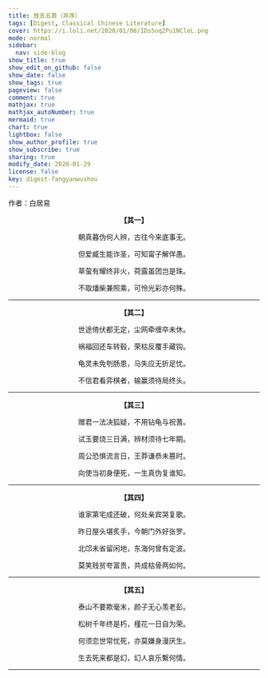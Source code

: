 ```yaml
---
title: 放言五首（并序）
tags: [Digest, Classical Chinese Literature]
cover: https://i.loli.net/2020/01/08/IDs5oq2Pu1NCleL.png
mode: normal
sidebar:
  nav: side-blog
show_title: true
show_edit_on_github: false
show_date: false
show_tags: true
pageview: false
comment: true
mathjax: true
mathjax_autoNumber: true
mermaid: true
chart: true
lightbox: false
show_author_profile: true
show_subscribe: true
sharing: true
modify_date: 2020-01-29
license: false
key: digest-fangyanwushou
---
```


作者：白居易

<p align="center"><b>【其一】</b></p>

<p align="center">朝真暮伪何人辨，古往今来底事无。</p>

<p align="center">但爱臧生能诈圣，可知甯子解佯愚。</p>

<p align="center">草萤有耀终非火，荷露虽团岂是珠。</p>

<p align="center">不取燔柴兼照乘，可怜光彩亦何殊。</p>

---

<p align="center"><b>【其二】</b></p>

<p align="center">世途倚伏都无定，尘网牵缠卒未休。</p>

<p align="center">祸福回还车转毂，荣枯反覆手藏钩。</p>

<p align="center">龟灵未免刳肠患，马失应无折足忧。</p>

<p align="center">不信君看弈棋者，输赢须待局终头。</p>

---

<p align="center"><b>【其三】</b></p>

<p align="center">赠君一法决狐疑，不用钻龟与祝蓍。</p>

<p align="center">试玉要烧三日满，辨材须待七年期。</p>

<p align="center">周公恐惧流言日，王莽谦恭未篡时。</p>

<p align="center">向使当初身便死，一生真伪复谁知。</p>

---

<p align="center"><b>【其四】</b></p>

<p align="center">谁家第宅成还破，何处亲宾哭复歌。</p>

<p align="center">昨日屋头堪炙手，今朝门外好张罗。</p>

<p align="center">北邙未省留闲地，东海何曾有定波。</p>

<p align="center">莫笑贱贫夸富贵，共成枯骨两如何。</p>

---

<p align="center"><b>【其五】</b></p>

<p align="center">泰山不要欺毫末，颜子无心羡老彭。</p>

<p align="center">松树千年终是朽，槿花一日自为荣。</p>

<p align="center">何须恋世常忧死，亦莫嫌身漫厌生。</p>

<p align="center">生去死来都是幻，幻人哀乐繫何情。</p>

---